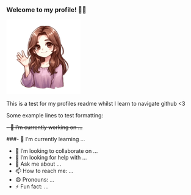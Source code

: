 ### Welcome to my profile! 👋🏻
![Alt text](ZoeyWaveNoBackground.png)

This is a test for my profiles readme whilst I learn to navigate github <3

Some example lines to test formatting:

~~- 🔭 I’m currently working on ...~~

###- 🌱 I’m currently learning ...

- 👯 I’m looking to collaborate on ...
- 🤔 I’m looking for help with ...
- 💬 Ask me about ...
- 📫 How to reach me: ...
- 😄 Pronouns: ...
- ⚡ Fun fact: ...
